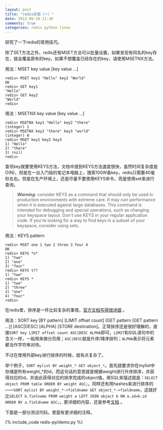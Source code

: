 ```yaml
---
layout: post
title: "redis实验（一）"
date: 2013-08-20 21:30
comments: true
categories: redis python linux
---
```

研究了一下redis的常用技巧。

除了SET方法之外，redis还有MSET方法可以批量设置，如果发现有同名的key存在，就会覆盖原有的key。如果不想覆盖已经存在的key，请使用MSETNX方法。

用法：MSET key value [key value ...]  
```
redis> MSET key1 "Hello" key2 "World"
OK
redis> GET key1
"Hello"
redis> GET key2
"World"
redis> 
```

用法：MSETNX key value [key value ...]  
```
redis> MSETNX key1 "Hello" key2 "there"
(integer) 1
redis> MSETNX key2 "there" key3 "world"
(integer) 0
redis> MGET key1 key2 key3
1) "Hello"
2) "there"
3) (nil)
redis> 
```

<!-- more -->

查讯key就要使用KEYS方法，文档中提到KEYS方法速度很快，虽然时间复杂度是O(N)，但是在一台入门级的笔记本电脑上，搜索100W条key，redis只需要40毫秒左右。但是在生产环境上，还是尽量不要使用KEYS命令，而是使用set来进行查询。

> ***Warning***: consider KEYS as a command that should only be used in production environments with extreme care. It may ruin performance when it is executed against large databases. This command is intended for debugging and special operations, such as changing your keyspace layout. Don't use KEYS in your regular application code. If you're looking for a way to find keys in a subset of your keyspace, consider using sets.

用法：KEYS pattern   
```
redis> MSET one 1 two 2 three 3 four 4
OK
redis> KEYS *o*
1) "two"
2) "one"
3) "four"
redis> KEYS t??
1) "two"
redis> KEYS *
1) "two"
2) "three"
3) "one"
4) "four"
redis> 
```

在redis里，排序是一件比较复杂的事情，[官方文档写得很详细](http://redis.io/commands/sort) 。

用法：SORT key [BY pattern] [LIMIT offset count] [GET pattern [GET pattern ...]] [ASC|DESC] [ALPHA] [STORE destination]。正常排序还是很好理解的，直接`SORT key LIMIT offset count ASC|DESC ALPHA`即可，`LIMIT`和SQL语句中的含义一样，一般用来做分页用；`ASC|DESC`就是升序/降序排列；`ALPHA`表示将元素都当作字符串对待。

不过在使用外部key进行排序的时候，就有点复杂了。

举个例子，`SORT mylist BY weight_* GET object_*`。首先就要求你在mylist中存储是所有weight_*的id，而这句话的意思就是根据weight进行升序排序，并获得对应的id，并由此获得对应的排序完成的object值。用SQL来描述就是：`SELECT object FROM table ORDER BY weight ASC;`。同样还有用hashes来进行排序的——`SORT mylist BY weight_*->fieldname GET object_*->fieldname`，这就好比`SELECT b.fielname FROM weight a LEFT JOIN object b ON a.id=b.id ORDER BY a.fieldname ASC;`。更详细的内容，还是参考[文档](http://redis.io/commands/sort) 。

下面是一部分测试代码，里面有更详细的注释。

{% include_code redis-py/demo.py %}